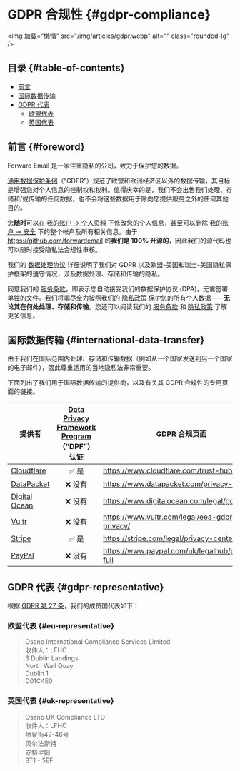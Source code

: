 # GDPR 合规性 {#gdpr-compliance}

<img 加载="懒惰" src="/img/articles/gdpr.webp" alt="" class="rounded-lg" />

## 目录 {#table-of-contents}

* [前言](#foreword)
* [国际数据传输](#international-data-transfer)
* [GDPR 代表](#gdpr-representative)
  * [欧盟代表](#eu-representative)
  * [英国代表](#uk-representative)

## 前言 {#foreword}

Forward Email 是一家注重隐私的公司，致力于保护您的数据。

[通用数据保护条例](https://en.wikipedia.org/wiki/General_Data_Protection_Regulation)（“GDPR”）规范了欧盟和欧洲经济区以外的数据传输，其目标是增强您对个人信息的控制权和权利。值得庆幸的是，我们不会出售我们处理、存储和/或传输的任何数据，也不会将这些数据用于除向您提供服务之外的任何其他目的。

您**随时**可以在 [我的账户 → 个人资料](/my-account/profile) 下修改您的个人信息，甚至可以删除 [我的账户 → 安全](/my-account/security) 下的整个帐户及所有相关信息。由于 <https://github.com/forwardemail> 的**我们是 100% 开源的**，因此我们的源代码也可以随时接受隐私法合规性审核。

我们的 [数据处理协议](/dpa) 详细说明了我们对 GDPR 以及欧盟-美国和瑞士-美国隐私保护框架的遵守情况，涉及数据处理、存储和传输的隐私。

同意我们的 [服务条款](/terms)，即表示您自动接受我们的数据保护协议 (DPA)，无需签署单独的文件。我们将竭尽全力按照我们的 [隐私政策](/privacy) 保护您的所有个人数据——**无论其在何处处理、存储和传输**。您还可以阅读我们的 [服务条款](/terms) 和 [隐私政策](/privacy) 了解更多信息。

## 国际数据传输 {#international-data-transfer}

由于我们在国际范围内处理、存储和传输数据（例如从一个国家发送到另一个国家的电子邮件），因此尊重适用的当地隐私法非常重要。

下面列出了我们用于国际数据传输的提供商，以及有关其 GDPR 合规性的专用页面的链接。

| 提供者 | [Data Privacy Framework Program](https://www.dataprivacyframework.gov/)（“DPF”）认证 | GDPR 合规页面 |
| ----------------------------------------- | :---------------------------------------------------------------------------------------: | ------------------------------------------------- |
| [Cloudflare](https://cloudflare.com) | :white_check_mark: 是 | <https://www.cloudflare.com/trust-hub/gdpr/> |
| [DataPacket](https://www.datapacket.com/) | :x: 没有 | <https://www.datapacket.com/privacy-policy> |
| [Digital Ocean](https://digitalocean.com) | :x: 没有 | <https://www.digitalocean.com/legal/gdpr> |
| [Vultr](https://www.vultr.com) | :x: 没有 | <https://www.vultr.com/legal/eea-gdpr-privacy/> |
| [Stripe](https://stripe.com/) | :white_check_mark: 是 | <https://stripe.com/legal/privacy-center> |
| [PayPal](https://www.paypal.com/us/home) | :x: 没有 | <https://www.paypal.com/uk/legalhub/privacy-full> |

## GDPR 代表 {#gdpr-representative}

根据 [GDPR 第 27 条](https://gdpr-info.eu/art-27-gdpr/)，我们的成员国代表如下：

### 欧盟代表 {#eu-representative}

<blockquote class="notranslate">Osano International Compliance Services Limited<br />收件人：LFHC<br />3 Dublin Landings<br />North Wall Quay<br />Dublin 1<br />D01C4E0</blockquote>

### 英国代表 {#uk-representative}

<blockquote class="notranslate">Osano UK Compliance LTD<br />收件人：LFHC<br />喷泉街42-46号<br />贝尔法斯特<br />安特里姆<br />BT1 - 5EF</blockquote>